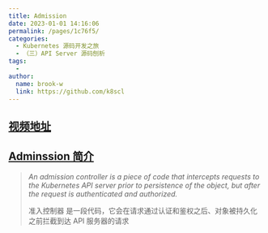 ```yaml
---
title: Admission
date: 2023-01-01 14:16:06
permalink: /pages/1c76f5/
categories:
  - Kubernetes 源码开发之旅
  - （三）API Server 源码刨析
tags:
  - 
author: 
  name: brook-w
  link: https://github.com/k8scl
---
```



## [视频地址](https://www.bilibili.com/video/BV13A4y1R7RH?p=11&vd_source=bbb0c3dd92795657135c13324fff0db4)

## [Adminssion 简介](https://kubernetes.io/docs/reference/access-authn-authz/admission-controllers/)


> *An admission controller is a piece of code that intercepts requests to the Kubernetes API server prior to persistence of the object, but after the request is authenticated and authorized.*
> 
> 准入控制器 是一段代码，它会在请求通过认证和鉴权之后、对象被持久化之前拦截到达 API 服务器的请求